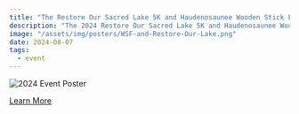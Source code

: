 ```yaml
---
title: "The Restore Our Sacred Lake 5K and Haudenosaunee Wooden Stick Festival"
description: "The 2024 Restore Our Sacred Lake 5K and Haudenosaunee Wooden Stick Festival Weekend September 14th and 15th at Onondaga Lake Park"
image: "/assets/img/posters/WSF-and-Restore-Our-Lake.png"
date: 2024-08-07
tags:
  - event
---
```

![2024 Event Poster](/img/posters/2024-5K-and-WSF-1.png)

[Learn More](https://aila.ngo/the-restore-our-sacred-lake-5k-and-haudenosaunee-wooden-stick-festival-weekend-september-14th-and-15th-at-onondaga-lake-park/)
